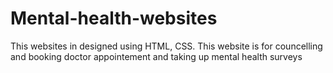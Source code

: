 # Mental-health-websites
 This websites in designed using HTML, CSS. This website is for councelling and booking doctor appointement and taking up mental health surveys
